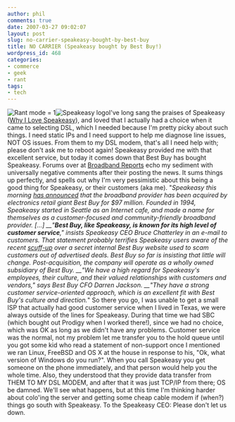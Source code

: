 ```yaml
---
author: phil
comments: true
date: 2007-03-27 09:02:07
layout: post
slug: no-carrier-speakeasy-bought-by-best-buy
title: NO CARRIER (Speakeasy bought by Best Buy!)
wordpress_id: 468
categories:
- commerce
- geek
- rant
tags:
- tech
---
```


![Rant mode = 1](http://fak3r.com/wp-content/uploads/2007/03/rant.gif)![Speakeasy logo](http://fak3r.com/wp-content/uploads/2007/03/logo_speakeasy.gif)I've long sang the praises of Speakeasy ([Why I Love Speakeasy](http://fak3r.com/2006/06/21/why-i-love-speakeasy/)), and loved that I actually had a choice when it came to selecting DSL, which I needed because I'm pretty picky about such things.  I need static IPs and I need support to help me diagnose line issues, NOT OS issues.  From them to my DSL modem, that's all I need help with; please don't ask me to reboot again!  Speakeasy provided me with that excellent service, but today it comes down that Best Buy has bought Speakeasy.  Forums over at [Broadband Reports](http://www.broadbandreports.com/shownews/82567) echo my sediment with universally negative comments after their posting the news.  It sums things up perfectly, and spells out why I'm very pessimistic about this being a good thing for Speakeasy, or their customers (aka me).  "_Speakeasy this morning [has announced](http://www.speakeasy.net/press/pr/pr032707.php) that the broadband provider has been acquired by electronics retail giant Best Buy for $97 million. Founded in 1994, Speakeasy started in Seattle as an Internet cafe, and made a name for themselves as a customer-focused and community-friendly broadband provider. [...] __"**Best Buy, like Speakeasy, is known for its high level of customer service**," insists Speakeasy CEO Bruce Chatterley in an e-mail to customers. That statement probably terrifies Speakeasy users aware of the recent [scuff-up](http://www.courant.com/news/local/hc-watchdog0302,0,5198012.column?coll=hc-utility-local) over a secret internal Best Buy website used to scam customers out of advertised deals. Best Buy so far is insisting that little will change. Post-acquisition, the company will operate as a wholly owned subsidiary of Best Buy. __"We have a high regard for Speakeasy's employees, their culture, and their valued relationships with customers and vendors," says Best Buy CFO Darren Jackson. __"They have a strong customer service-oriented approach, which is an excellent fit with Best Buy's culture and direction._"  So there you go, I was unable to get a small ISP that actually had good customer service when I lived in Texas, we were always outside of the lines for Speakeasy.  During that time we had SBC (which bought out Prodigy when I worked there!), since we had no choice, which was OK as long as we didn't have any problems.  Customer service was the normal, not my problem let me transfer you to the hold queue until you got some kid who read a statement of non-support once I mentioned we ran Linux, FreeBSD and OS X at the house in response to his, "Ok, what version of Windows do you run?".  When you call Speakeasy you get someone on the phone immediately, and that person would help you the whole time.  Also, they understood that they provide data transfer from THEM TO MY DSL MODEM, and after that it was just TCP/IP from there; OS be damned.  We'll see what happens, but at this time I'm thinking harder about colo'ing the server and getting some cheap cable modem if (when?) things go south with Speakeasy.  To the Speakeasy CEO: Please don't let us down. 
